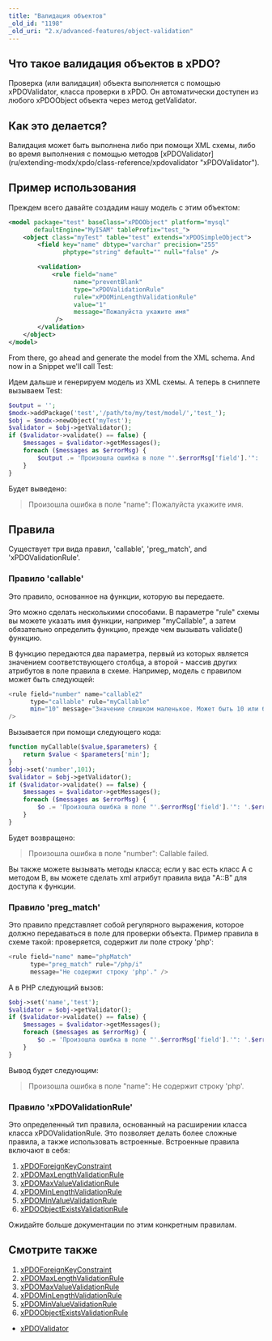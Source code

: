 ```yaml
---
title: "Валидация объектов"
_old_id: "1198"
_old_uri: "2.x/advanced-features/object-validation"
---
```


## Что такое валидация объектов в xPDO?

Проверка (или валидация) объекта выполняется с помощью xPDOValidator, класса проверки в xPDO. Он автоматически доступен из любого xPDOObject объекта через метод getValidator.

## Как это делается?

Валидация может быть выполнена либо при помощи XML схемы, либо во время выполнения с помощью методов [xPDOValidator] (ru/extending-modx/xpdo/class-reference/xpdovalidator "xPDOValidator").

## Пример использования

Преждем всего давайте создадим нашу модель с этим объектом:

``` xml
<model package="test" baseClass="xPDOObject" platform="mysql"
       defaultEngine="MyISAM" tablePrefix="test_">
    <object class="myTest" table="test" extends="xPDOSimpleObject">
        <field key="name" dbtype="varchar" precision="255"
               phptype="string" default="" null="false" />

        <validation>
            <rule field="name"
                  name="preventBlank"
                  type="xPDOValidationRule"
                  rule="xPDOMinLengthValidationRule"
                  value="1"
                  message="Пожалуйста укажите имя"
             />
        </validation>
    </object>
</model>
```

From there, go ahead and generate the model from the XML schema. And now in a Snippet we'll call Test:

Идем дальше и генерируем модель из XML схемы. А теперь в сниппете вызываем Test:

``` php
$output = '';
$modx->addPackage('test','/path/to/my/test/model/','test_');
$obj = $modx->newObject('myTest');
$validator = $obj->getValidator();
if ($validator->validate() == false) {
    $messages = $validator->getMessages();
    foreach ($messages as $errorMsg) {
        $output .= 'Произошла ошибка в поле "'.$errorMsg['field'].'": '.$errorMsg['message'];
    }
}
```

Будет выведено:

> Произошла ошибка в поле "name": Пожалуйста укажите имя.

## Правила

Существует три вида правил, 'callable', 'preg\_match', and 'xPDOValidationRule'.

### Правило 'callable'

Это правило, основанное на функции, которую вы передаете.

Это можно сделать несколькими способами. В параметре "rule" схемы вы можете указать имя функции, например "myCallable", а затем обязательно определить функцию, прежде чем вызывать validate() функцию.

В функцию передаются два параметра, первый из которых является значением соответствующего столбца, а второй - массив других атрибутов в поле правила в схеме. Например, модель с правилом может быть следующей:

``` php
<rule field="number" name="callable2"
      type="callable" rule="myCallable"
      min="10" message="Значение слишком маленькое. Может быть 10 или больше"
/>
```

Вызывается при помощи следующего кода:

``` php
function myCallable($value,$parameters) {
    return $value < $parameters['min'];
}
$obj->set('number',101);
$validator = $obj->getValidator();
if ($validator->validate() == false) {
    $messages = $validator->getMessages();
    foreach ($messages as $errorMsg) {
        $o .= 'Произошла ошибка в поле "'.$errorMsg['field'].'": '.$errorMsg['message'].'<br />';
    }
}
```

Будет возвращено:

> Произошла ошибка в поле "number": Callable failed.

Вы также можете вызывать методы класса; если у вас есть класс A с методом B, вы можете сделать xml атрибут правила вида "A::B" для доступа к функции.

### Правило 'preg\_match'

Это правило представляет собой регулярного выражения, которое должно передаваться в поле для проверки объекта. Пример правила в схеме такой: проверяется, содержит ли поле строку 'php':

``` php
<rule field="name" name="phpMatch"
      type="preg_match" rule="/php/i"
      message="Не содержит строку 'php'." />
```

А в PHP следующий вызов:

``` php
$obj->set('name','test');
$validator = $obj->getValidator();
if ($validator->validate() == false) {
    $messages = $validator->getMessages();
    foreach ($messages as $errorMsg) {
        $o .= 'Произошла ошибка в поле "'.$errorMsg['field'].'": '.$errorMsg['message'].'<br />';
    }
}
```

Вывод будет следующим:

> Произошла ошибка в поле "name": Не содержит строку 'php'.

### Правило 'xPDOValidationRule' 

Это определенный тип правила, основанный на расширении класса класса xPDOValidationRule. Это позволяет делать более сложные правила, а также использовать встроенные. Встроенные правила включают в себя:

1. [xPDOForeignKeyConstraint](ru/xpdo/advanced-features/object-validation/xpdoforeignkeyconstraint)
2. [xPDOMaxLengthValidationRule](ru/xpdo/advanced-features/object-validation/xpdomaxlengthvalidationrule)
3. [xPDOMaxValueValidationRule](ru/xpdo/advanced-features/object-validation/xpdomaxvaluevalidationrule)
4. [xPDOMinLengthValidationRule](ru/xpdo/advanced-features/object-validation/xpdominlengthvalidationrule)
5. [xPDOMinValueValidationRule](ru/xpdo/advanced-features/object-validation/xpdominvaluevalidationrule)
6. [xPDOObjectExistsValidationRule](ru/xpdo/advanced-features/object-validation/xpdoobjectexistsvalidationrule)

Ожидайте больше документации по этим конкретным правилам.

## Смотрите также

1. [xPDOForeignKeyConstraint](ru/xpdo/advanced-features/object-validation/xpdoforeignkeyconstraint)
2. [xPDOMaxLengthValidationRule](ru/xpdo/advanced-features/object-validation/xpdomaxlengthvalidationrule)
3. [xPDOMaxValueValidationRule](ru/xpdo/advanced-features/object-validation/xpdomaxvaluevalidationrule)
4. [xPDOMinLengthValidationRule](ru/xpdo/advanced-features/object-validation/xpdominlengthvalidationrule)
5. [xPDOMinValueValidationRule](ru/xpdo/advanced-features/object-validation/xpdominvaluevalidationrule)
6. [xPDOObjectExistsValidationRule](ru/xpdo/advanced-features/object-validation/xpdoobjectexistsvalidationrule)

- [xPDOValidator](ru/extending-modx/xpdo/class-reference/xpdovalidator "xPDOValidator")
